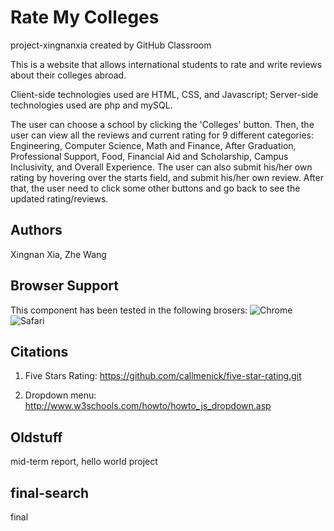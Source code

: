 # Rate My Colleges
project-xingnanxia created by GitHub Classroom

This is a website that allows international students to rate and write reviews about their colleges abroad. 

Client-side technologies used are HTML, CSS, and Javascript; Server-side technologies used are php and mySQL. 

The user can choose a school by clicking the 'Colleges' button. Then, the user can view all the reviews and current rating for 9 different categories: Engineering, Computer Science, Math and Finance, After Graduation, Professional Support, Food, Financial Aid and Scholarship, Campus Inclusivity, and Overall Experience. The user can also submit his/her own rating by hovering over the starts field, and submit his/her own review. After that, the user need to click some other buttons and go back to see the updated rating/reviews. 

## Authors 

Xingnan Xia, Zhe Wang 

## Browser Support 

This component has been tested in the following brosers: 
 ![Chrome](https://raw.githubusercontent.com/alrra/browser-logos/master/chrome/chrome_48x48.png)  ![Safari](https://raw.githubusercontent.com/callmenick/browser-logos/master/safari/safari_48x48.png) 


## Citations

1) Five Stars Rating: 
  https://github.com/callmenick/five-star-rating.git
  
2) Dropdown menu: 
http://www.w3schools.com/howto/howto_js_dropdown.asp



## Oldstuff
mid-term report,
hello world project

## final-search
final 





  
  
